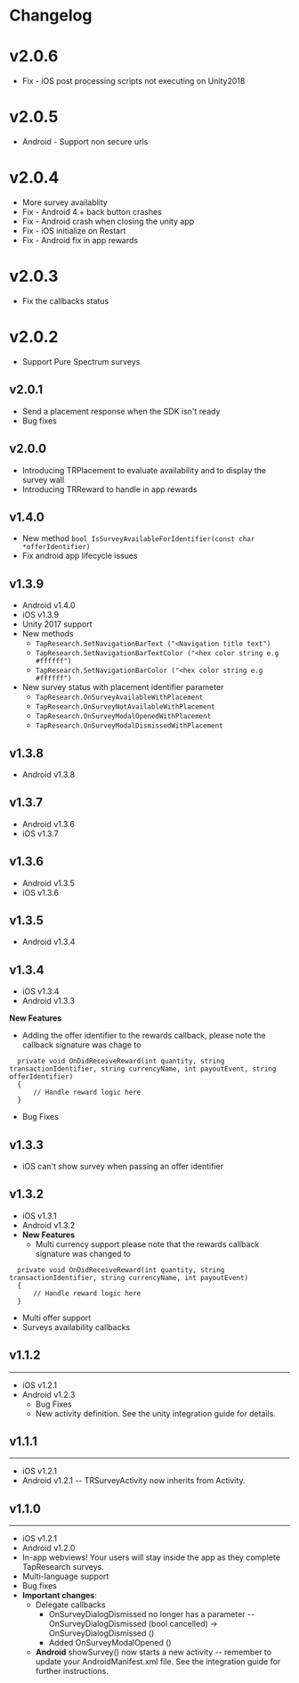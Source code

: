 # Changelog

# v2.0.6
* Fix - iOS post processing scripts not executing on Unity2018 

# v2.0.5
* Android - Support non secure urls 

# v2.0.4
* More survey availablity
* Fix - Android 4.+ back button crashes
* Fix - Android crash when closing the unity app
* Fix - iOS initialize on Restart
* Fix - Android fix in app rewards

# v2.0.3
* Fix the callbacks status

# v2.0.2
* Support Pure Spectrum surveys

## v2.0.1
* Send a placement response when the SDK isn't ready
* Bug fixes

## v2.0.0
* Introducing TRPlacement to evaluate availability and to display the survey wall
* Introducing TRReward to handle in app rewards

## v1.4.0
* New method `bool IsSurveyAvailableForIdentifier(const char *offerIdentifier)`
* Fix android app lifecycle issues

## v1.3.9
* Android v1.4.0
* iOS v1.3.9
* Unity 2017 support
* New methods
  - `TapResearch.SetNavigationBarText ("<Navigation title text")`
  -	`TapResearch.SetNavigationBarTextColor ("<hex color string e.g #ffffff")`
  -	`TapResearch.SetNavigationBarColor ("<hex color string e.g #ffffff")`
* New survey status with placement identifier parameter
    - `TapResearch.OnSurveyAvailableWithPlacement`
    - `TapResearch.OnSurveyNotAvailableWithPlacement`
    - `TapResearch.OnSurveyModalOpenedWithPlacement`
    - `TapResearch.OnSurveyModalDismissedWithPlacement`



## v1.3.8
- Android v1.3.8

## v1.3.7
- Android v1.3.6
- iOS v1.3.7

## v1.3.6
- Android v1.3.5
- iOS v1.3.6

## v1.3.5
- Android v1.3.4

## v1.3.4
- iOS v1.3.4
- Android v1.3.3

**New Features**  

- Adding the offer identifier to the rewards callback, please note the callback signature was chage to
~~~~c-sharp
  private void OnDidReceiveReward(int quantity, string transactionIdentifier, string currencyName, int payoutEvent, string offerIdentifier)
  {
      // Handle reward logic here
  }
~~~~
- Bug Fixes

## v1.3.3
- iOS can't show survey when passing an offer identifier

## v1.3.2
- iOS v1.3.1
- Android v1.3.2
- **New Features**
  - Multi currency support please note that the rewards callback signature was changed to  
~~~~c-sharp
  private void OnDidReceiveReward(int quantity, string transactionIdentifier, string currencyName, int payoutEvent)
  {
      // Handle reward logic here
  }
~~~~
  - Multi offer support
  - Surveys availability callbacks  

## v1.1.2
---
- iOS v1.2.1
- Android v1.2.3
  - Bug Fixes
  - New activity definition. See the unity integration guide for details.

## v1.1.1
---
- iOS v1.2.1
- Android v1.2.1 -- TRSurveyActivity now inherits from Activity.

## v1.1.0
---
- iOS v1.2.1
- Android v1.2.0
- In-app webviews! Your users will stay inside the app as they complete TapResearch surveys.
- Multi-language support
- Bug fixes
- **Important changes**:
  - Delegate callbacks
    - OnSurveyDialogDismissed no longer has a parameter -- OnSurveyDialogDismissed (bool cancelled) -> OnSurveyDialogDismissed ()
    - Added OnSurveyModalOpened ()
  - **Android** showSurvey() now starts a new activity -- remember to update your AndroidManifest.xml file. See the integration guide for further instructions.
